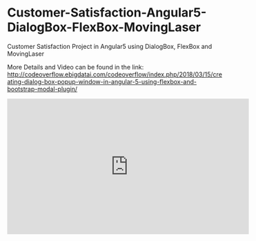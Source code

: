 # Customer-Satisfaction-Angular5-DialogBox-FlexBox-MovingLaser
Customer Satisfaction Project in Angular5 using DialogBox, FlexBox and MovingLaser

More Details and Video can be found in the link:
http://codeoverflow.ebigdatai.com/codeoverflow/index.php/2018/03/15/creating-dialog-box-popup-window-in-angular-5-using-flexbox-and-bootstrap-modal-plugin/

<iframe width="560" height="315" src="https://www.youtube.com/embed/dYVHPtZzQW8" frameborder="0" allow="autoplay; encrypted-media" allowfullscreen></iframe>

